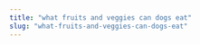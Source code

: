 ```yaml
---
title: "what fruits and veggies can dogs eat"
slug: "what-fruits-and-veggies-can-dogs-eat"
---
```


